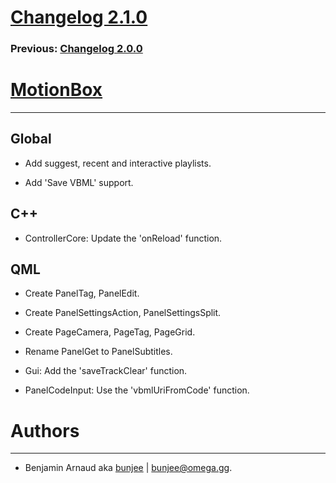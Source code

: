 # [Changelog 2.1.0](https://omega.gg/MotionBox/changes/2.1.0.html)

### Previous: [Changelog 2.0.0](2.0.0.html)

# [MotionBox](https://omega.gg/MotionBox)
---

## Global

- Add suggest, recent and interactive playlists.

- Add 'Save VBML' support.


## C++

- ControllerCore: Update the 'onReload' function.


## QML

- Create PanelTag, PanelEdit.

- Create PanelSettingsAction, PanelSettingsSplit.

- Create PageCamera, PageTag, PageGrid.

- Rename PanelGet to PanelSubtitles.

- Gui: Add the 'saveTrackClear' function.

- PanelCodeInput: Use the 'vbmlUriFromCode' function.


# Authors
---

- Benjamin Arnaud aka [bunjee](https://bunjee.me) | <bunjee@omega.gg>.
